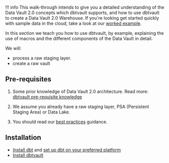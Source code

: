 !!! info
    This walk-through intends to give you a detailed understanding of the Data Vault 2.0 
    concepts which dbtvault supports, and how to use dbtvault to create a Data Vault 2.0 Warehouse.
    If you're looking get started quickly with sample data in the cloud, take a look at 
    our [worked example](../worked_example/we_worked_example.md).

In this section we teach you how to use dbtvault, by example, explaining the use of macros and the
different components of the Data Vault in detail.

We will:

- process a raw staging layer.
- create a raw vault

## Pre-requisites 

1. Some prior knowledge of Data Vault 2.0 architecture. 
Read more: [dbtvault pre-requisite knowledge](../index.md#pre-requisite)

2. We assume you already have a raw staging layer, PSA (Persistent Staging Area) or Data Lake.

3. You should read our [best practices](../best_practices.md) guidance.

## Installation 

- [Install dbt](https://docs.getdbt.com/dbt-cli/installation) and [set up dbt on your preferred platform](https://docs.getdbt.com/dbt-cli/configure-your-profile)
- [Install dbtvault](https://hub.getdbt.com/datavault-uk/dbtvault/latest/)